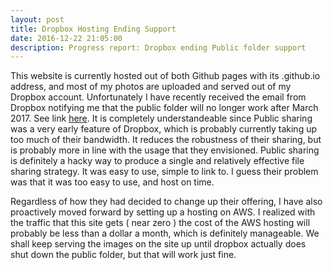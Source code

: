 ```yaml
---
layout: post
title: Dropbox Hosting Ending Support
date: 2016-12-22 21:05:00
description: Progress report: Dropbox ending Public folder support
---
```


This website is currently hosted out of both Github pages with its .github.io address, and most of my photos are uploaded and served out of my Dropbox account. Unfortunately I have recently received the email from Dropbox notifying me that the public folder will no longer work after March 2017. See link [here](https://www.dropbox.com/help/16). It is completely understandeable since Public sharing was a very early feature of Dropbox, which is probably currently taking up too much of their bandwidth. It reduces the robustness of their sharing, but is probably more in line with the usage that they envisioned. Public sharing is definitely a hacky way to produce a single and relatively effective file sharing strategy. It was easy to use, simple to link to. I guess their problem was that it was too easy to use, and host on time. 

Regardless of how they had decided to change up their offering, I have also proactively moved forward by setting up a hosting on AWS. I realized with the traffic that this site gets ( near zero ) the cost of the AWS hosting will probably be less than a dollar a month, which is definitely manageable. We shall keep serving the images on the site up until dropbox actually does shut down the public folder, but that will work just fine. 